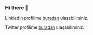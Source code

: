 ### Hi there 👋

<!--
**Fatihnalbant/Fatihnalbant** is a ✨ _special_ ✨ repository because its `README.md` (this file) appears on your GitHub profile.

Here are some ideas to get you started:

- 🔭 I’m currently working on ...
- 🌱 I’m currently learning ...
- 👯 I’m looking to collaborate on ...
- 🤔 I’m looking for help with ...
- 💬 Ask me about ...
- 📫 How to reach me: ...
- 😄 Pronouns: ...
- ⚡ Fun fact: ...
-->

Linkledin profilime [buradan](https://www.linkedin.com/in/fatih-nalbant-5b3b12a4/) ulaşabilirsiniz.


Twitter profilime [buradan](https://www.linkedin.com/in/fatih-nalbant-5b3b12a4/) ulaşabilirsiniz.

